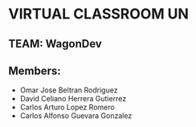 # VIRTUAL CLASSROOM UN

## TEAM: WagonDev

## Members:

* Omar Jose Beltran Rodriguez
* David Celiano Herrera Gutierrez
* Carlos Arturo Lopez Romero
* Carlos Alfonso Guevara Gonzalez

